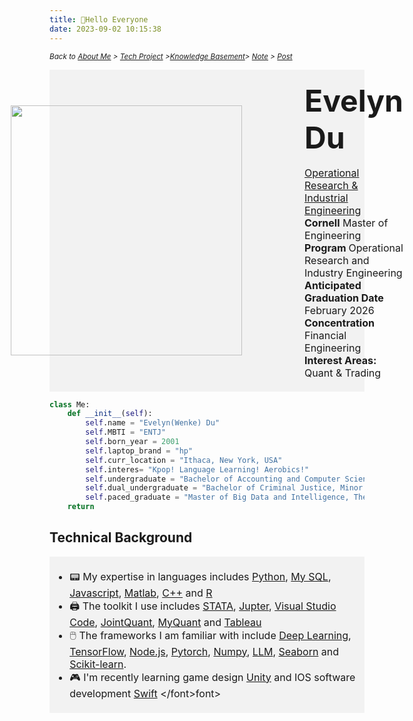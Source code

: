 ```yaml
---
title: 👋Hello Everyone
date: 2023-09-02 10:15:38
---
```


<style>


.shake-image:hover {
  animation: shake 2s;
  animation-iteration-count: infinite;
}

@keyframes shake {
  0% { transform: translate(2px, 2px) rotate(0deg); }
  10% { transform: translate(-2px, -4px) rotate(-2deg); }
  20% { transform: translate(-4px, 0px) rotate(2deg); }
  30% { transform: translate(4px, 4px) rotate(0deg); }
  40% { transform: translate(2px, -2px) rotate(2deg); }
  50% { transform: translate(-2px, 4px) rotate(-2deg); }
  60% { transform: translate(-4px, 2px) rotate(0deg); }
  70% { transform: translate(4px, 2px) rotate(-2deg); }
  80% { transform: translate(-2px, -2px) rotate(2deg); }
  90% { transform: translate(2px, 4px) rotate(0deg); }
  100% { transform: translate(2px, -4px) rotate(-2deg); }
}

@keyframes shake-small {
   0% { transform: translate(2px, 2px) rotate(0deg); }
  10% { transform: translate(-2px, -4px) rotate(-2deg); }
  20% { transform: translate(-4px, 0px) rotate(2deg); }
  30% { transform: translate(4px, 4px) rotate(0deg); }
  40% { transform: translate(2px, -2px) rotate(2deg); }
  50% { transform: translate(-2px, 4px) rotate(-2deg); }
  60% { transform: translate(-4px, 2px) rotate(0deg); }
  70% { transform: translate(4px, 2px) rotate(-2deg); }
  80% { transform: translate(-2px, -2px) rotate(2deg); }
  90% { transform: translate(2px, 4px) rotate(0deg); }
  100% { transform: translate(2px, -4px) rotate(-2deg); }
}

.shake-text:hover {
  animation: shake-small 2s;
  animation-iteration-count: infinite;
  text-decoration: underline;
}



.bubble-container {
  display: flex;
  flex-wrap: wrap;
  justify-content: center;
  gap: 10px;
  text-align: left;
}

.bubble {
  display: inline-block;
  padding: 10px;
  margin: 5px;
  border-radius: 50%;
  background-color: rgba(0, 100, 200, 0.8);
  color: white;
  text-decoration: none;
  font-size: 14px;
  transition: transform 0.3s;
}

.bubble:hover {
  transform: scale(1.2);
  animation: shake 1s;
}

</style>


*<small> Back to [About Me](/About/index.html) > [Tech Project](/tags/Project/index.html) >[Knowledge Basement](/tags/Interview/index.html)>  [Note](/tags/Note/index.html) > [Post](/About/index.html)</small>*

<div style="background-color: #f2f2f2; padding: 20px;">
    <div style="display: flex; align-items: center; justify-content: center; ">
        <img src="https://s2.loli.net/2024/06/29/XmDAOfclMqdaVUp.png" width="370" height="400" class="shake-image" style="margin-right: 100px;">
        <div>
            <font size="10"><strong class="shake-text">Evelyn Du</strong></font>
            <br><br>
            <font size="3.5">
                <a href="https://www.orie.cornell.edu/orie">Operational Research & Industrial Engineering</a><br>
                <strong>Cornell</strong> Master of Engineering<br>
                <strong>Program </strong>Operational Research and Industry Engineering<br>
                <strong>Anticipated Graduation Date</strong> February 2026<br>  
                <strong>Concentration </strong>Financial Engineering<br>
                <strong>Interest Areas:</strong> Quant & Trading
            </font>
        </div>
    </div>
</div>


```python
class Me:
    def __init__(self):
        self.name = "Evelyn(Wenke) Du"
        self.MBTI = "ENTJ"
        self.born_year = 2001
        self.laptop_brand = "hp"
        self.curr_location = "Ithaca, New York, USA"
        self.interes= "Kpop! Language Learning! Aerobics!"
        self.undergraduate = "Bachelor of Accounting and Computer Science, Excellence, RUC(Renmin University of China)"
        self.dual_undergraduate = "Bachelor of Criminal Justice, Minor in Information System, Cum Laude, Maine University, USA"
        self.paced_graduate = "Master of Big Data and Intelligence, The Universidad Intrnacional Isabel i de castilla, ENEB,Span"
    return
```

## Technical Background
<div style="background-color: #f2f2f2;padding: 5px;">
<font size="3.5">
  
- 📟 My expertise in languages includes [Python](https://www.w3schools.com/python/), [My SQL](https://www.mysql.com/), [Javascript](https://www.w3schools.com/js/DEFAULT.asp), [Matlab](https://www.mathworks.com/products/matlab.html), [C++](https://www.w3schools.com/html/) and [R](https://www.rstudio.com/categories/rstudio-ide/)
- 🖨️ The toolkit I use includes [STATA](https://www.stata.com/), [Jupter](https://www.anaconda.com/), [Visual Studio Code](https://code.visualstudio.com/), [JointQuant](https://www.joinquant.com/), [MyQuant](https://www.myquant.cn/) and [Tableau](https://www.tableau.com/)
- 🖱️ The frameworks I am familiar with include [Deep Learning](https://en.wikipedia.org/wiki/Deep_learning), [TensorFlow](https://www.tensorflow.org/), [Node.js](https://nodejs.org/en), [Pytorch](https://pytorch.org/), [Numpy](https://numpy.org/), [LLM](https://en.wikipedia.org/wiki/Large_language_model), [Seaborn](https://seaborn.pydata.org/) and [Scikit-learn](https://scikit-learn.org/stable/index.html).
- 🎮 I'm recently learning game design [Unity](https://unity.com/) and IOS software development [Swift](https://en.wikipedia.org/wiki/Swift_(programming_language))
</font>font>
</div>






